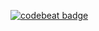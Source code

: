 [![codebeat badge](https://codebeat.co/badges/b109e315-8ba3-4d0b-8509-c35dc3aefe2f)](https://codebeat.co/projects/gitlab-com-tjaart-python-timew-master)
